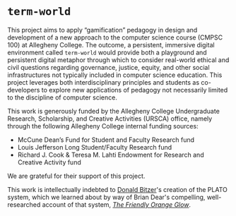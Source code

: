 # `term-world`

This project aims to apply “gamification” pedagogy in design and development of a new approach to the computer science course (CMPSC 100) at Allegheny College. The outcome, 
a persistent, immersive digital environment called `term-world` would provide both a playground and persistent digital metaphor through which to consider real-world ethical 
and civil questions regarding governance, justice, equity, and other social infrastructures not typically included in computer science education. This project leverages both 
interdisciplinary principles and students as co-developers to explore new applications of pedagogy not necessarily limited to the discipline of computer science.

This work is generously funded by the Allegheny College Undergraduate Research, Scholarship, and Creative Activities (URSCA) office, namely through the following Allegheny College 
internal funding sources:

* McCune Dean’s Fund for Student and Faculty Research fund
* Louis Jefferson Long Student/Faculty Research fund
* Richard J. Cook & Teresa M. Lahti Endowment for Research and Creative Activity fund

We are grateful for their support of this project.

This work is intellectually indebted to [Donald Bitzer](https://www.csc.ncsu.edu/people/bitzer/)'s creation of the PLATO system, which we learned about by way of Brian Dear's compelling, well-researched account of that system, [_The Friendly Orange Glow_](http://www.friendlyorangeglow.com/).
